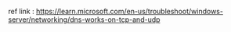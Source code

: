 ref link : https://learn.microsoft.com/en-us/troubleshoot/windows-server/networking/dns-works-on-tcp-and-udp
